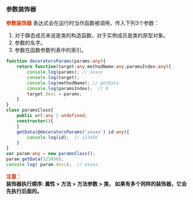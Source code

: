 ### 参数装饰器
**<font color="#d63200">参数装饰器</font>** 表达式会在运行时当作函数被调用，传入下列3个参数：
1. 对于静态成员来说是类的构造函数，对于实例成员是类的原型对象。
2. 参数的名字。
3. 参数在函数参数列表中的索引。

```ts
function decoratorsParams(params:any){
    return function(target:any,methodName:any,paramsIndex:any){
        console.log(params); // xxxxx
        console.log(target);
        console.log(methodName); // getData
        console.log(paramsIndex);  // 0
        target.desc = params;
    }   
}
class paramsClass{  
    public url:any | undefined;
    constructor(){
    }           
    getData(@decoratorsParams('xxxxx') id:any){               
        console.log(id);  // 123456
    }
}
var param:any = new paramsClass();
param.getData(123456);
console.log( param.desc);  // xxxxx 
```

**<font color="#d63200">注意：</font>**          
**装饰器执行顺序: 属性 > 方法 > 方法参数 > 类， 如果有多个同样的装饰器，它会先执行后面的。**
